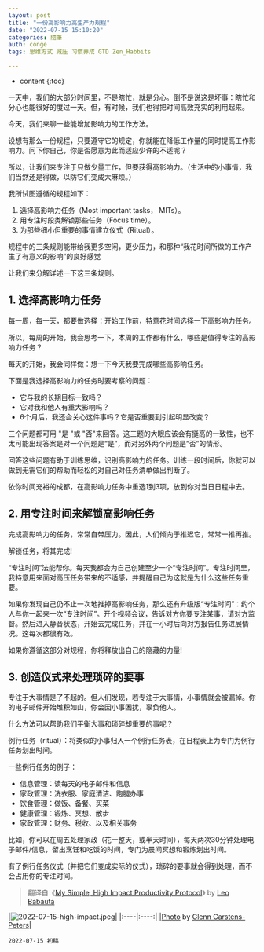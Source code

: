 ```yaml
---
layout: post
title: "一份高影响力高生产力规程"
date: "2022-07-15 15:10:20"
categories: 隨筆
auth: conge
tags: 思维方式 减压 习惯养成 GTD Zen_Habbits

---
```

* content
{:toc}


一天中，我们的大部分时间里，不是瞎忙，就是分心。倒不是说这是坏事：瞎忙和分心也能很好的度过一天。但，有时候，我们也得把时间高效充实的利用起来。

今天，我们来聊一些能增加影响力的工作方法。

设想有那么一份规程，只要遵守它的规定，你就能在降低工作量的同时提高工作影响力。问下你自己，你是否愿意为此而适应少许的不适呢？

所以，让我们来专注于只做少量工作，但要获得高影响力。（生活中的小事情，我们当然还是得做，以防它们变成大麻烦。）

我所试图遵循的规程如下：




1. 选择高影响力任务（Most important tasks， MITs）。
2. 用专注时段类解锁那些任务（Focus time）。
3. 为那些细小但重要的事情建立仪式（Ritual）。

规程中的三条规则能带给我更多空闲，更少压力，和那种“我花时间所做的工作产生了有意义的影响”的良好感觉

让我们来分解详述一下这三条规则。

## 1. 选择高影响力任务

每一周，每一天，都要做选择：开始工作前，特意花时间选择一下高影响力任务。

所以，每周的开始，我会思考一下，本周的工作都有什么，哪些是值得专注的高影响力任务？

每天的开始，我会同样做：想一下今天我要完成哪些高影响任务。

下面是我选择高影响力的任务时要考察的问题：

* 它与我的长期目标一致吗？
* 它对我和他人有重大影响吗？
* 6个月后，我还会关心这件事吗？它是否重要到引起明显改变？

三个问题都可用 "是 "或 "否"来回答。这三题的大眼应该会有挺高的一致性，也不太可能出现答案是对一个问题是“是”，而对另外两个问题是“否”的情形。

回答这些问题有助于训练思维，识别高影响力的任务。训练一段时间后，你就可以做到无需它们的帮助而轻松的对自己对任务清单做出判断了。

依你时间充裕的成都，在高影响力任务中重选1到3项，放到你对当日日程中去。

## 2. 用专注时间来解锁高影响任务

完成高影响力的任务，常常自带压力。因此，人们倾向于推迟它，常常一推再推。

解锁任务，将其完成!

“专注时间”法能帮你。每天我都会为自己创建至少一个“专注时间”。专注时间里，我特意用来面对高压任务带来的不适感，并提醒自己为这就是为什么这些任务重要。

如果你发现自己仍不止一次地推掉高影响任务，那么还有升级版“专注时间”：约个人与你一起来一次“专注时间”。开个视频会议，告诉对方你要专注某事，请对方监督。然后进入静音状态，开始去完成任务，并在一小时后向对方报告任务进展情况。这每次都很有效。

如果你遵循这部分对规程，你将释放出自己的隐藏的力量!

## 3. 创造仪式来处理琐碎的要事

专注于大事情是了不起的。但人们发现，若专注于大事情，小事情就会被漏掉。你的电子邮件开始堆积如山，你会因小事困扰，辜负他人。

什么方法可以帮助我们平衡大事和琐碎却重要的事呢？

例行任务（ritual）：将类似的小事归入一个例行任务表，在日程表上为专门为例行任务划出时间。

一些例行任务的例子：

* 信息管理：读每天的电子邮件和信息
* 家政管理：洗衣服、家庭清洁、跑腿办事
* 饮食管理：做饭、备餐、买菜
* 健康管理：锻炼、冥想、散步
* 家政管理：财务、税收、以及相关事务

比如，你可以在周五处理家政（花一整天，或半天时间），每天两次30分钟处理电子邮件/信息，留出烹饪和吃饭的时间，专门为晨间冥想和锻炼划出时间。

有了例行任务仪式（并把它们变成实际的仪式），琐碎的要事就会得到处理，而不会占用你的专注时间。

> 翻译自《[My Simple, High Impact Productivity Protocol](https://zenhabits.net/highimpact/)》 by [Leo Babauta](https://leobabauta.com/)

|![2022-07-15-high-impact.jpeg](https://s2.loli.net/2022/07/16/HLhpDIRMyNBfF4o.jpg)|
|:----|:----:|
|[Photo](https://unsplash.com/photos/RLw-UC03Gwc) by [Glenn Carstens-Peters](https://unsplash.com/@glenncarstenspeters)|


```
2022-07-15 初稿
```
